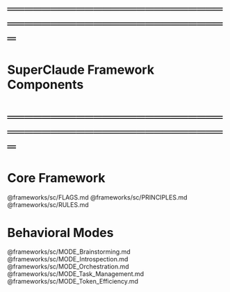 # ═══════════════════════════════════════════════════
# SuperClaude Framework Components
# ═══════════════════════════════════════════════════

# Core Framework

@frameworks/sc/FLAGS.md
@frameworks/sc/PRINCIPLES.md
@frameworks/sc/RULES.md

# Behavioral Modes

@frameworks/sc/MODE_Brainstorming.md
@frameworks/sc/MODE_Introspection.md
@frameworks/sc/MODE_Orchestration.md
@frameworks/sc/MODE_Task_Management.md
@frameworks/sc/MODE_Token_Efficiency.md
